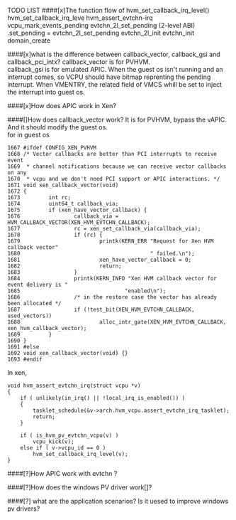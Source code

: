 TODO LIST
####[x]The function flow of hvm\_set\_callback\_irq\_level()
    hvm_set_callback_irq_leve
	hvm_assert_evtchn-irq
	vcpu_mark_events_pending
	evtchn_2l_set_pending (2-level ABI)
	.set_pending = evtchn_2l_set_pending
	evtchn_2l_init
	evtchn_init
	domain_create

####[x]what is the difference between callback\_vector, callback\_gsi and callback\_pci\_intx?
callback\_vector is for PVHVM.    
callback\_gsi is for emulated APIC. When the guest os isn't running and an interrupt comes, so VCPU should have bitmap reprenting the pending interrupt. When VMENTRY, the related field of VMCS whill be set to inject the interrupt into guest os.


####[x]How does APIC work in Xen?


####[]How does callback\_vector work? 
It is for PVHVM, bypass the vAPIC. And it should modify the guest os.  
for in guest os  
<!--lang:c-->
	1667 #ifdef CONFIG_XEN_PVHVM
	1668 /* Vector callbacks are better than PCI interrupts to receive event
	1669  * channel notifications because we can receive vector callbacks on any
	1670  * vcpu and we don't need PCI support or APIC interactions. */
	1671 void xen_callback_vector(void)
	1672 {
	1673         int rc;
	1674         uint64_t callback_via;
	1675         if (xen_have_vector_callback) {
	1676                 callback_via = HVM_CALLBACK_VECTOR(XEN_HVM_EVTCHN_CALLBACK);
	1677                 rc = xen_set_callback_via(callback_via);
	1678                 if (rc) {
	1679                         printk(KERN_ERR "Request for Xen HVM callback vector"
	1680                                         " failed.\n");
	1681                         xen_have_vector_callback = 0;
	1682                         return;
	1683                 }
	1684                 printk(KERN_INFO "Xen HVM callback vector for event delivery is "
	1685                                 "enabled\n");
	1686                 /* in the restore case the vector has already been allocated */
	1687                 if (!test_bit(XEN_HVM_EVTCHN_CALLBACK, used_vectors))
	1688                         alloc_intr_gate(XEN_HVM_EVTCHN_CALLBACK, xen_hvm_callback_vector);
	1689         }
	1690 }
	1691 #else
	1692 void xen_callback_vector(void) {}
	1693 #endif

In xen,

	void hvm_assert_evtchn_irq(struct vcpu *v)
	{
	    if ( unlikely(in_irq() || !local_irq_is_enabled()) )
	    {
	        tasklet_schedule(&v->arch.hvm_vcpu.assert_evtchn_irq_tasklet);
	        return;
	    }
	
	    if ( is_hvm_pv_evtchn_vcpu(v) )
	        vcpu_kick(v);
	    else if ( v->vcpu_id == 0 )
	        hvm_set_callback_irq_level(v);
	}

####[?]How APIC work with evtchn ?

####[?]How does the windows PV driver work[]?


####[?] what are the application scenarios?
Is it uesed to improve windows pv drivers?






































